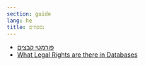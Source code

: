 ```yaml
---
section: guide
lang: he
title: נספחים
---
```


-   [פורמטי קבצים](file-formats.html)
-   [What Legal Rights are there in Databases](what-legal-ip-rights-are-there-in-databases.html)